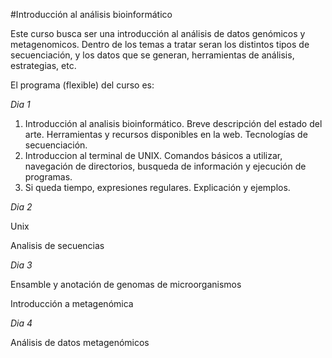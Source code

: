 #Introducción al análisis bioinformático

Este curso busca ser una introducción al análisis de datos genómicos y metagenomicos. Dentro de los temas a tratar seran los distintos tipos de secuenciación, y los datos que se generan, herramientas de análisis, estrategias, etc.

El programa (flexible) del curso es:

*Dia 1*

1. Introducción al analisis bioinformático. Breve descripción del estado del arte. Herramientas y recursos disponibles en la web. Tecnologías de secuenciación.
2. Introduccion al terminal de UNIX. Comandos básicos a utilizar, navegación de directorios, busqueda de información y ejecución de programas.
3. Si queda tiempo, expresiones regulares. Explicación y ejemplos.

*Dia 2*

Unix

Analisis de secuencias

*Dia 3*

Ensamble y anotación de genomas de microorganismos

Introducción a metagenómica

*Dia 4*

Análisis de datos metagenómicos
